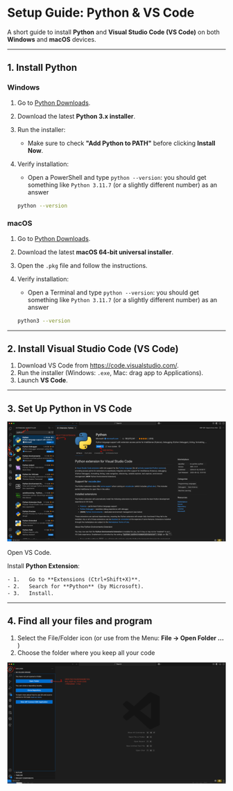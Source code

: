 # Setup Guide: Python & VS Code

A short guide to install **Python** and **Visual Studio Code
(VS Code)** on both **Windows** and **macOS** devices.

------------------------------------------------------------------------

## 1. Install Python

### Windows

1.  Go to [Python Downloads](https://www.python.org/downloads/windows/).
2.  Download the latest **Python 3.x installer**.
3.  Run the installer:
    -   Make sure to check **"Add Python to PATH"** before clicking **Install Now**.
4.  Verify installation:
    - Open a PowerShell and type `python --version`: you should get something like `Python 3.11.7` (or a slightly different number) as an answer

    ``` bash
    python --version
    ```

### macOS

1.  Go to [Python Downloads](https://www.python.org/downloads/macos/).
2.  Download the latest **macOS 64-bit universal installer**.
3.  Open the `.pkg` file and follow the instructions.
4.  Verify installation:
    - Open a Terminal and type `python --version`: you should get something like `Python 3.11.7` (or a slightly different number) as an answer

    ``` bash
    python3 --version
    ```

------------------------------------------------------------------------

## 2. Install Visual Studio Code (VS Code)

1.  Download VS Code from <https://code.visualstudio.com/>.
2.  Run the installer (Windows: `.exe`, Mac: drag app to Applications).
3.  Launch **VS Code**.

------------------------------------------------------------------------

## 3. Set Up Python in VS Code

![install extension](./images/vscode-python1.png "Install python Extension in VS Code")


Open VS Code.

Install **Python Extension**:

    - 1.   Go to **Extensions (Ctrl+Shift+X)**.
    - 2.   Search for **Python** (by Microsoft).
    - 3.   Install.


------------------------------------------------------------------------

## 4. Find all your files and program

1. Select the File/Folder icon (or use from the Menu: **File -> Open Folder ...** )
2. Choose the folder where you keep all your code

![select folder](./images/vscode-python2.png "Select folder with code")

